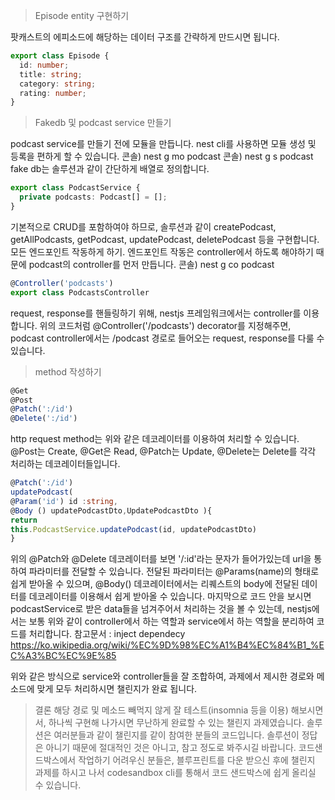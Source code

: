 > Episode entity 구현하기

팟캐스트의 에피소드에 해당하는 데이터 구조를 간략하게 만드시면 됩니다.

```ts
export class Episode {
  id: number;
  title: string;
  category: string;
  rating: number;
}
```

> Fakedb 및 podcast service 만들기

podcast service를 만들기 전에 모듈을 만듭니다.
nest cli를 사용하면 모듈 생성 및 등록을 편하게 할 수 있습니다. 콘솔) nest g mo podcast 콘솔) nest g s podcast
fake db는 솔루션과 같이 간단하게 배열로 정의합니다.

```ts
export class PodcastService {
  private podcasts: Podcast[] = [];
}
```

기본적으로 CRUD를 포함하여야 하므로, 솔루션과 같이 createPodcast, getAllPodcasts, getPodcast, updatePodcast, deletePodcast 등을 구현합니다.
모든 엔드포인트 작동하게 하기.
엔드포인트 작동은 controller에서 하도록 해야하기 때문에 podcast의 controller를 먼저 만듭니다.
콘솔) nest g co podcast

```ts
@Controller('podcasts')
export class PodcastsController
```

request, response를 핸들링하기 위해, nestjs 프레임워크에서는 controller를 이용합니다.
위의 코드처럼 @Controller('/podcasts') decorator를 지정해주면, podcast controller에서는 /podcast 경로로 들어오는 request, response를 다룰 수 있습니다.

> method 작성하기

```ts
@Get
@Post
@Patch(':/id')
@Delete(':/id')
```

http request method는 위와 같은 데코레이터를 이용하여 처리할 수 있습니다. @Post는 Create, @Get은 Read, @Patch는 Update, @Delete는 Delete를 각각 처리하는 데코레이터들입니다.

```ts
@Patch(':/id')
updatePodcast(
@Param('id') id :string,
@Body () updatePodcastDto,UpdatePodcastDto ){
return
this.PodcastService.updatePodcast(id, updatePodcastDto)
}
```

위의 @Patch와 @Delete 데코레이터를 보면 '/:id'라는 문자가 들어가있는데 url을 통하여 파라미터를 전달할 수 있습니다.
전달된 파라미터는 @Params(name)의 형태로 쉽게 받아올 수 있으며, @Body() 데코레이터에서는 리퀘스트의 body에 전달된 데이터를 데코레이터를 이용해서 쉽게 받아올 수 있습니다.
마지막으로 코드 안을 보시면 podcastService로 받은 data들을 넘겨주어서 처리하는 것을 볼 수 있는데, nestjs에서는 보통 위와 같이 controller에서 하는 역할과 service에서 하는 역할을 분리하여 코드를 처리합니다.
참고문서 : inject dependecy
https://ko.wikipedia.org/wiki/%EC%9D%98%EC%A1%B4%EC%84%B1_%EC%A3%BC%EC%9E%85

위와 같은 방식으로 service와 controller들을 잘 조합하여, 과제에서 제시한 경로와 메소드에 맞게 모두 처리하시면 챌린지가 완료 됩니다.

> 결론
> 해당 경로 및 메소드 빼먹지 않게 잘 테스트(insomnia 등을 이용) 해보시면서, 하나씩 구현해 나가시면 무난하게 완료할 수 있는 챌린지 과제였습니다.
> 솔루션은 여러분들과 같이 챌린지를 같이 참여한 분들의 코드입니다. 솔루션이 정답은 아니기 때문에 절대적인 것은 아니고, 참고 정도로 봐주시길 바랍니다.
> 코드샌드박스에서 작업하기 어려우신 분들은, 블루프린트를 다운 받으신 후에 챌린지 과제를 하시고 나서 codesandbox cli를 통해서 코드 샌드박스에 쉽게 올리실 수 있습니다.
